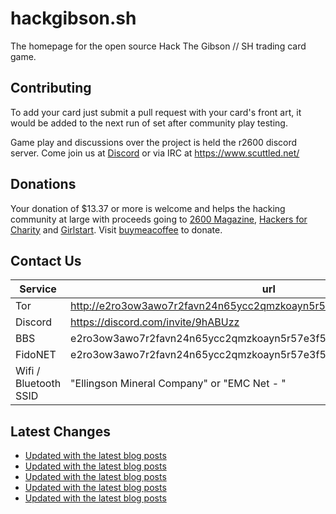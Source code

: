 # hackgibson.sh
The homepage for the open source Hack The Gibson // SH trading card game.


## Contributing

To add your card just submit a pull request with your card's front art, it would be added to the next run of set after community play testing.

Game play and discussions over the project is held the r2600 discord server. Come join us at [Discord](https://discord.com/invite/9hABUzz) or via IRC at https://www.scuttled.net/


## Donations

Your donation of $13.37 or more is welcome and helps the hacking community at large with proceeds going to [2600 Magazine](https://2600.com/), [Hackers for Charity](https://hackersforcharity.org) and [Girlstart](https://girlstart.org).  Visit [buymeacoffee](https://www.buymeacoffee.com/hackgibson.sh) to donate.


## Contact Us

Service | url
-|-
Tor | http://e2ro3ow3awo7r2favn24n65ycc2qmzkoayn5r57e3f56nvjwdcgg32ad.onion
Discord | https://discord.com/invite/9hABUzz
BBS | e2ro3ow3awo7r2favn24n65ycc2qmzkoayn5r57e3f56nvjwdcgg32ad.onion:23
FidoNET | e2ro3ow3awo7r2favn24n65ycc2qmzkoayn5r57e3f56nvjwdcgg32ad.onion:24554
Wifi / Bluetooth SSID | "Ellingson Mineral Company" or "EMC Net - <fidonet address>"

## Latest Changes
<!-- BLOG-POST-LIST:START -->
- [Updated with the latest blog posts](https://github.com/DFW2600/hackgibson.sh/commit/dc5b94805a5d7e3ec82331307fef81e1dd668da9)
- [Updated with the latest blog posts](https://github.com/DFW2600/hackgibson.sh/commit/d9fab2c5a67c9d81fca6bbe9d96c2005362f5941)
- [Updated with the latest blog posts](https://github.com/DFW2600/hackgibson.sh/commit/7b419521307a13d1c5bde9b3d6706ab5b875099d)
- [Updated with the latest blog posts](https://github.com/DFW2600/hackgibson.sh/commit/2d37ec2de6bcb7141234dd1c52a293c439f555aa)
- [Updated with the latest blog posts](https://github.com/DFW2600/hackgibson.sh/commit/21fbcba98ef3620002a513c521ffbfdb88f0a2e2)
<!-- BLOG-POST-LIST:END -->
